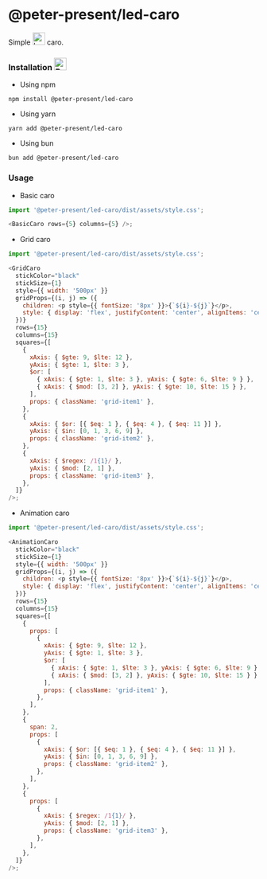 <h1>@peter-present/led-caro</h1>

Simple <img src="https://raw.githubusercontent.com/Tarikul-Islam-Anik/Animated-Fluent-Emojis/master/Emojis/Animals/Lady%20Beetle.png" alt="Lady Beetle" width="25" height="25" /> caro.

### Installation <img src="https://raw.githubusercontent.com/Tarikul-Islam-Anik/Animated-Fluent-Emojis/master/Emojis/Animals/Bug.png" alt="Bug" width="25" height="25" />

- Using npm

```shell
npm install @peter-present/led-caro
```

- Using yarn

```shell
yarn add @peter-present/led-caro
```

- Using bun

```shell
bun add @peter-present/led-caro
```

### Usage

- Basic caro

```js
import '@peter-present/led-caro/dist/assets/style.css';

<BasicCaro rows={5} columns={5} />;
```

- Grid caro

```js
import '@peter-present/led-caro/dist/assets/style.css';

<GridCaro
  stickColor="black"
  stickSize={1}
  style={{ width: '500px' }}
  gridProps={(i, j) => ({
    children: <p style={{ fontSize: '8px' }}>{`${i}-${j}`}</p>,
    style: { display: 'flex', justifyContent: 'center', alignItems: 'center' },
  })}
  rows={15}
  columns={15}
  squares={[
    {
      xAxis: { $gte: 9, $lte: 12 },
      yAxis: { $gte: 1, $lte: 3 },
      $or: [
        { xAxis: { $gte: 1, $lte: 3 }, yAxis: { $gte: 6, $lte: 9 } },
        { xAxis: { $mod: [3, 2] }, yAxis: { $gte: 10, $lte: 15 } },
      ],
      props: { className: 'grid-item1' },
    },
    {
      xAxis: { $or: [{ $eq: 1 }, { $eq: 4 }, { $eq: 11 }] },
      yAxis: { $in: [0, 1, 3, 6, 9] },
      props: { className: 'grid-item2' },
    },
    {
      xAxis: { $regex: /1{1}/ },
      yAxis: { $mod: [2, 1] },
      props: { className: 'grid-item3' },
    },
  ]}
/>;
```

- Animation caro

```js
import '@peter-present/led-caro/dist/assets/style.css';

<AnimationCaro
  stickColor="black"
  stickSize={1}
  style={{ width: '500px' }}
  gridProps={(i, j) => ({
    children: <p style={{ fontSize: '8px' }}>{`${i}-${j}`}</p>,
    style: { display: 'flex', justifyContent: 'center', alignItems: 'center' },
  })}
  rows={15}
  columns={15}
  squares={[
    {
      props: [
        {
          xAxis: { $gte: 9, $lte: 12 },
          yAxis: { $gte: 1, $lte: 3 },
          $or: [
            { xAxis: { $gte: 1, $lte: 3 }, yAxis: { $gte: 6, $lte: 9 } },
            { xAxis: { $mod: [3, 2] }, yAxis: { $gte: 10, $lte: 15 } },
          ],
          props: { className: 'grid-item1' },
        },
      ],
    },
    {
      span: 2,
      props: [
        {
          xAxis: { $or: [{ $eq: 1 }, { $eq: 4 }, { $eq: 11 }] },
          yAxis: { $in: [0, 1, 3, 6, 9] },
          props: { className: 'grid-item2' },
        },
      ],
    },
    {
      props: [
        {
          xAxis: { $regex: /1{1}/ },
          yAxis: { $mod: [2, 1] },
          props: { className: 'grid-item3' },
        },
      ],
    },
  ]}
/>;
```
